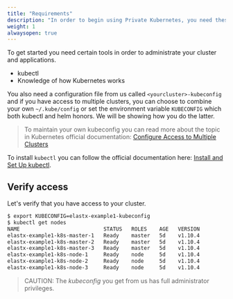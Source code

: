 ```yaml
---
title: "Requirements"
description: "In order to begin using Private Kubernetes, you need these tools installed"
weight: 1
alwaysopen: true
---
```


To get started you need certain tools in order to administrate your cluster and applications.

* kubectl
* Knowledge of how Kubernetes works

You also need a configuration file from us called `<yourcluster>-kubeconfig` and if you have access to multiple clusters, you can choose to combine your own `~/.kube/config` or set the environment variable `KUBECONFIG` which both kubectl and helm honors. We will be showing how you do the latter.

> To maintain your own kubeconfig you can read more about the topic in Kubernetes official documentation:  [Configure Access to Multiple Clusters](https://kubernetes.io/docs/tasks/access-application-cluster/configure-access-multiple-clusters/)

To install `kubectl` you can follow the official documentation here: [Install and Set Up kubectl](https://kubernetes.io/docs/tasks/tools/install-kubectl/). 

## Verify access

Let's verify that you have access to your cluster.

```bash
$ export KUBECONFIG=elastx-example1-kubeconfig
$ kubectl get nodes
NAME                           STATUS   ROLES    AGE   VERSION
elastx-example1-k8s-master-1   Ready    master   5d    v1.10.4
elastx-example1-k8s-master-2   Ready    master   5d    v1.10.4
elastx-example1-k8s-master-3   Ready    master   5d    v1.10.4
elastx-example1-k8s-node-1     Ready    node     5d    v1.10.4
elastx-example1-k8s-node-2     Ready    node     5d    v1.10.4
elastx-example1-k8s-node-3     Ready    node     5d    v1.10.4
```

> CAUTION: The *kubeconfig* you get from us has full administrator privileges.
